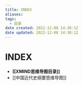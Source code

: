```yaml
---
title: INDEX
aliases:
tags:
  - 目录
date created: 2022-12-08 14:38:12
date updated: 2022-12-08 14:38:12
---
```


# INDEX

- **[[XMIND思维导图目录]]**
- [[中国近代史纲要思维导图]]
